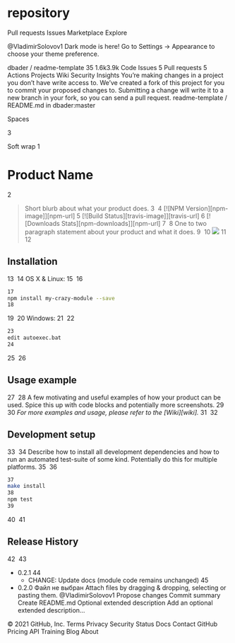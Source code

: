 # repository

Pull requests
Issues
Marketplace
Explore
 
@VladimirSolovov1 
Dark mode is here!
Go to Settings → Appearance to choose your theme preference.

dbader
/
readme-template
35
1.6k3.9k
Code
Issues
5
Pull requests
5
Actions
Projects
Wiki
Security
Insights
You’re making changes in a project you don’t have write access to. We’ve created a fork of this project for you to commit your proposed changes to. Submitting a change will write it to a new branch in your fork, so you can send a pull request.
readme-template
/
README.md
in
dbader:master
 

Spaces

3

Soft wrap
1
# Product Name
2
> Short blurb about what your product does.
3
​
4
[![NPM Version][npm-image]][npm-url]
5
[![Build Status][travis-image]][travis-url]
6
[![Downloads Stats][npm-downloads]][npm-url]
7
​
8
One to two paragraph statement about your product and what it does.
9
​
10
![](header.png)
11
​
12
## Installation
13
​
14
OS X & Linux:
15
​
16
```sh
17
npm install my-crazy-module --save
18
```
19
​
20
Windows:
21
​
22
```sh
23
edit autoexec.bat
24
```
25
​
26
## Usage example
27
​
28
A few motivating and useful examples of how your product can be used. Spice this up with code blocks and potentially more screenshots.
29
​
30
_For more examples and usage, please refer to the [Wiki][wiki]._
31
​
32
## Development setup
33
​
34
Describe how to install all development dependencies and how to run an automated test-suite of some kind. Potentially do this for multiple platforms.
35
​
36
```sh
37
make install
38
npm test
39
```
40
​
41
## Release History
42
​
43
* 0.2.1
44
    * CHANGE: Update docs (module code remains unchanged)
45
* 0.2.0
Файл не выбран
Attach files by dragging & dropping, selecting or pasting them.
@VladimirSolovov1
Propose changes
Commit summary
Create README.md
Optional extended description
Add an optional extended description…
 
© 2021 GitHub, Inc.
Terms
Privacy
Security
Status
Docs
Contact GitHub
Pricing
API
Training
Blog
About
